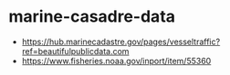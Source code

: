 # marine-casadre-data

- https://hub.marinecadastre.gov/pages/vesseltraffic?ref=beautifulpublicdata.com
- https://www.fisheries.noaa.gov/inport/item/55360
